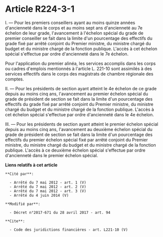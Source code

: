 # Article R224-3-1

I. ― Pour les premiers conseillers ayant au moins quinze années d'ancienneté dans le corps et au moins sept ans d'ancienneté
au 7e échelon de leur grade, l'avancement à l'échelon spécial du grade de premier conseiller se fait dans la limite d'un
pourcentage des effectifs du grade fixé par arrêté conjoint du Premier ministre, du ministre chargé du budget et du ministre
chargé de la fonction publique. L'accès à cet échelon spécial s'effectue par ordre d'ancienneté dans le 7e échelon. 

Pour l'application du premier alinéa, les services accomplis dans les corps ou cadres d'emplois mentionnés à l'article L.
221-10 sont assimilés à des services effectifs dans le corps des magistrats de chambre régionale des comptes. 

II. ― Pour les présidents de section ayant atteint le 4e échelon de ce grade depuis au moins cinq ans, l'avancement au
premier échelon spécial du grade de président de section se fait dans la limite d'un pourcentage des effectifs du grade fixé
par arrêté conjoint du Premier ministre, du ministre chargé du budget et du ministre chargé de la fonction publique. L'accès
à cet échelon spécial s'effectue par ordre d'ancienneté dans le 4e échelon. 

III. ― Pour les présidents de section ayant atteint le premier échelon spécial depuis au moins cinq ans, l'avancement au
deuxième échelon spécial du grade de président de section se fait dans la limite d'un pourcentage des effectifs du premier
échelon spécial fixé par arrêté conjoint du Premier ministre, du ministre chargé du budget et du ministre chargé de la
fonction publique. L'accès à ce deuxième échelon spécial s'effectue par ordre d'ancienneté dans le premier échelon spécial.

**Liens relatifs à cet article**

	**Cité par**:

	  - Arrêté du 7 mai 2012 - art. 1 (V)
	  - Arrêté du 7 mai 2012 - art. 2 (V)
	  - Arrêté du 7 mai 2012 - art. 3 (V)
	  - Arrêté du 4 juin 2014 (V)

	**Modifié par**:

	  - Décret n°2017-671 du 28 avril 2017 - art. 94

	**Cite**:

	  - Code des juridictions financières - art. L221-10 (V)
